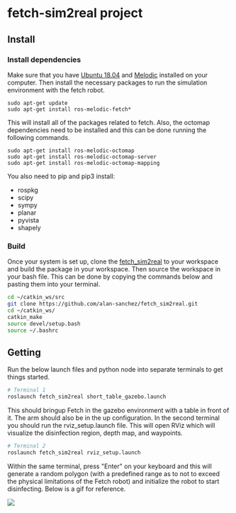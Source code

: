 # fetch-sim2real project

## Install

### Install dependencies
Make sure that you have [Ubuntu 18.04](https://releases.ubuntu.com/18.04/) and [Melodic](http://wiki.ros.org/melodic/Installation/Ubuntu) installed on your computer. Then install the necessary packages to run the simulation environment with the fetch robot.

```
sudo apt-get update
sudo apt-get install ros-melodic-fetch*
```
This will install all of the packages related to fetch. Also, the octomap dependencies need to be installed and this can be done running the following commands.
```
sudo apt-get install ros-melodic-octomap
sudo apt-get install ros-melodic-octomap-server
sudo apt-get install ros-melodic-octomap-mapping
```

You also need to pip and pip3 install:
* rospkg
* scipy
* sympy
* planar
* pyvista
* shapely

### Build
Once your system is set up, clone the [fetch_sim2real](https://github.com/alan-sanchez/fetch_sim2real.git) to your workspace and build the package in your workspace. Then source the workspace in your bash file. This can be done by copying the commands below and pasting them into your terminal.

```bash
cd ~/catkin_ws/src
git clone https://github.com/alan-sanchez/fetch_sim2real.git
cd ~/catkin_ws/
catkin_make
source devel/setup.bash
source ~/.bashrc
```

## Getting
Run the below launch files and python node into separate terminals to get things started.

```bash
# Terminal 1
roslaunch fetch_sim2real short_table_gazebo.launch
```

This should bringup Fetch in the gazebo environment with a table in front of it. The arm should also be in the up configuration.
In the second terminal you should run the rviz_setup.launch file. This will open RViz which will visualize the disinfection region, depth map, and waypoints.
```bash
# Terminal 2
roslaunch fetch_sim2real rviz_setup.launch
```
Within the same terminal, press "Enter" on your keyboard and this will generate a random polygon (with a predefined range as to not to exceed the physical limitations of the Fetch robot) and initialize the robot to start disinfecting. Below is a gif for reference.

![](images/reference.gif)
